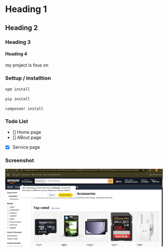# Heading 1
## Heading 2
### Heading 3
#### Heading 4
my project is fous on 

### Settup / installtion

`npm install`

`pip install`

`composoer install`

### Todo List
- [] Home page
- [] ABout page
- [x] Service page

### Screenshot
![Dasboard](image.png)